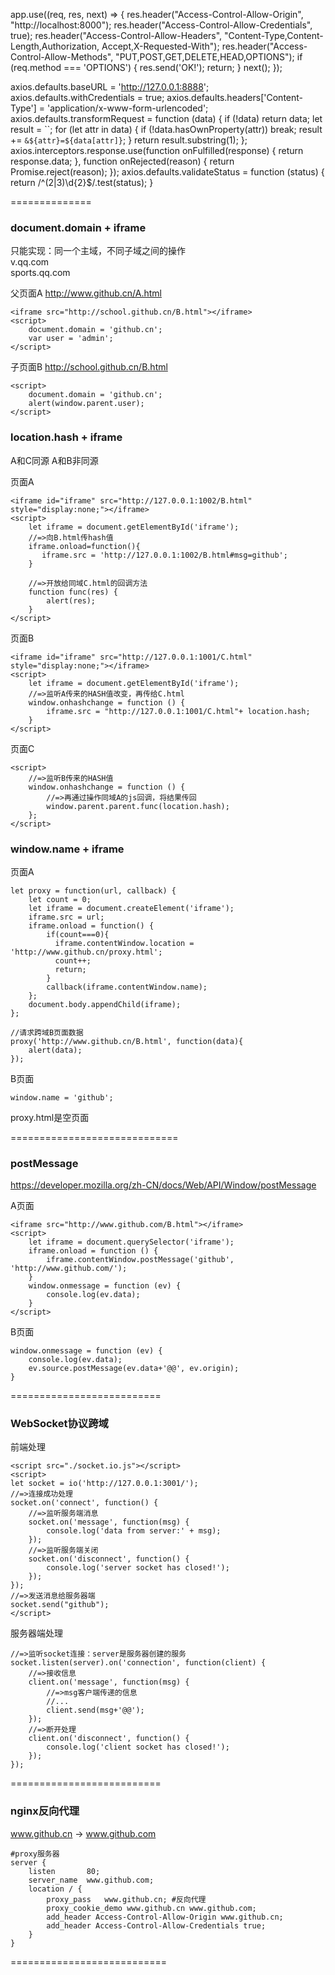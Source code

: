 app.use((req, res, next) => {
    res.header("Access-Control-Allow-Origin", "http://localhost:8000");
    res.header("Access-Control-Allow-Credentials", true);
    res.header("Access-Control-Allow-Headers", "Content-Type,Content-Length,Authorization, Accept,X-Requested-With");
    res.header("Access-Control-Allow-Methods", "PUT,POST,GET,DELETE,HEAD,OPTIONS");
    if (req.method === 'OPTIONS') {
        res.send('OK!');
        return;
    }
    next();
});

axios.defaults.baseURL = 'http://127.0.0.1:8888';
axios.defaults.withCredentials = true;
axios.defaults.headers['Content-Type'] = 'application/x-www-form-urlencoded';
axios.defaults.transformRequest = function (data) {
  if (!data) return data;
  let result = ``;
  for (let attr in data) {
    if (!data.hasOwnProperty(attr)) break;
    result += `&${attr}=${data[attr]}`;
  }
  return result.substring(1);
};
axios.interceptors.response.use(function onFulfilled(response) {
  return response.data;
}, function onRejected(reason) {
  return Promise.reject(reason);
});
axios.defaults.validateStatus = function (status) {
  return /^(2|3)\d{2}$/.test(status);
}

==============

### document.domain + iframe
只能实现：同一个主域，不同子域之间的操作<br>
v.qq.com<br>
sports.qq.com

父页面A  http://www.github.cn/A.html
```
<iframe src="http://school.github.cn/B.html"></iframe>
<script>
    document.domain = 'github.cn';
    var user = 'admin';
</script>
```
子页面B  http://school.github.cn/B.html
```
<script>
    document.domain = 'github.cn';
    alert(window.parent.user);
</script>
```


### location.hash + iframe
A和C同源
A和B非同源

页面A
```
<iframe id="iframe" src="http://127.0.0.1:1002/B.html" style="display:none;"></iframe>
<script>
    let iframe = document.getElementById('iframe');
    //=>向B.html传hash值
    iframe.onload=function(){
       iframe.src = 'http://127.0.0.1:1002/B.html#msg=github';
    }
    
    //=>开放给同域C.html的回调方法
    function func(res) {
        alert(res);
    }
</script>
```

页面B
```
<iframe id="iframe" src="http://127.0.0.1:1001/C.html" style="display:none;"></iframe>
<script>
    let iframe = document.getElementById('iframe');
    //=>监听A传来的HASH值改变，再传给C.html
    window.onhashchange = function () {
        iframe.src = "http://127.0.0.1:1001/C.html"+ location.hash;
    }
</script>
```

页面C
```
<script>
    //=>监听B传来的HASH值
    window.onhashchange = function () {
        //=>再通过操作同域A的js回调，将结果传回
        window.parent.parent.func(location.hash);
    };
</script>
```


### window.name + iframe
页面A
```
let proxy = function(url, callback) {
    let count = 0;
    let iframe = document.createElement('iframe');
    iframe.src = url;
    iframe.onload = function() {
        if(count===0){
          iframe.contentWindow.location = 'http://www.github.cn/proxy.html';
          count++;
          return;
        }
        callback(iframe.contentWindow.name);
    };
    document.body.appendChild(iframe);
};

//请求跨域B页面数据
proxy('http://www.github.cn/B.html', function(data){
    alert(data);
});
```

B页面
```
window.name = 'github';
```

proxy.html是空页面


=============================
### postMessage
https://developer.mozilla.org/zh-CN/docs/Web/API/Window/postMessage

A页面
```
<iframe src="http://www.github.com/B.html"></iframe>
<script>
    let iframe = document.querySelector('iframe');
    iframe.onload = function () {
        iframe.contentWindow.postMessage('github', 'http://www.github.com/');
    }
    window.onmessage = function (ev) {
        console.log(ev.data);
    }
</script>
```

B页面
```
window.onmessage = function (ev) {
    console.log(ev.data);
    ev.source.postMessage(ev.data+'@@', ev.origin);
}
```

==========================
### WebSocket协议跨域
前端处理
```
<script src="./socket.io.js"></script>
<script>
let socket = io('http://127.0.0.1:3001/');
//=>连接成功处理
socket.on('connect', function() {
    //=>监听服务端消息
    socket.on('message', function(msg) {
        console.log('data from server:' + msg); 
    });
    //=>监听服务端关闭
    socket.on('disconnect', function() { 
        console.log('server socket has closed!');
    });
});
//=>发送消息给服务器端
socket.send("github");
</script>
```

服务器端处理
```
//=>监听socket连接：server是服务器创建的服务
socket.listen(server).on('connection', function(client) {
    //=>接收信息
    client.on('message', function(msg) {
        //=>msg客户端传递的信息
        //...
        client.send(msg+'@@');
    });
    //=>断开处理
    client.on('disconnect', function() {
        console.log('client socket has closed!');
    });
});
```

==========================
### nginx反向代理
www.github.cn -> www.github.com
```
#proxy服务器
server {
    listen       80;
    server_name  www.github.com;
    location / {
        proxy_pass   www.github.cn; #反向代理
        proxy_cookie_demo www.github.cn www.github.com;
        add_header Access-Control-Allow-Origin www.github.cn;
        add_header Access-Control-Allow-Credentials true;
    }
}
```

===========================